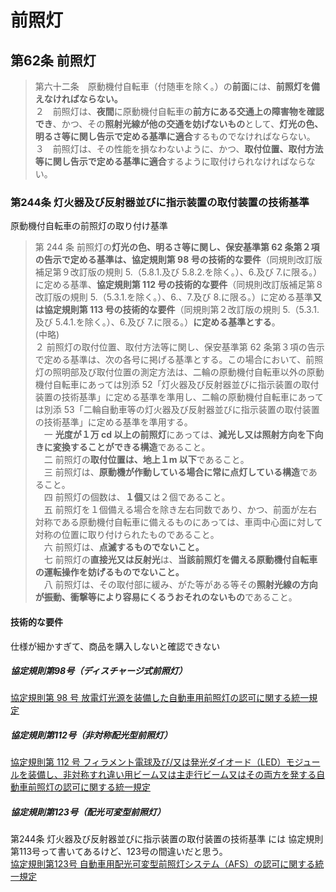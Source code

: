 # 前照灯
## 第62条	前照灯
> 第六十二条　原動機付自転車（付随車を除く。）の**前面**には、**前照灯を備えなければならない。**<br/>
２　前照灯は、**夜間**に原動機付自転車の**前方にある交通上の障害物を確認でき**、かつ、その**照射光線が他の交通を妨げないもの**として、**灯光の色、明るさ等に関し告示で定める基準に適合**するものでなければならない。<br/>
３　前照灯は、その性能を損なわないように、かつ、**取付位置、取付方法等に関し告示で定める基準に適合**するように取付けられなければならない。


### 第244条 灯火器及び反射器並びに指示装置の取付装置の技術基準

原動機付自転車の前照灯の取り付け基準  
> 第 244 条 前照灯の**灯光の色、明るさ等に関し、保安基準第 62 条第２項の告示で定める基準は、協定規則第 98 号の技術的な要件**（同規則改訂版補足第９改訂版の規則 5.（5.8.1.及び 5.8.2.を除く。）、6.及び 7.に限る。）に定める基準、**協定規則第 112 号の技術的な要件**（同規則改訂版補足第８改訂版の規則 5.（5.3.1.を除く。）、6.、7.及び 8.に限る。）に定める基準**又は協定規則第 113 号の技術的な要件**（同規則第２改訂版の規則 5.（5.3.1.及び 5.4.1.を除く。）、6.及び 7.に限る。）**に定める基準とする**。<br/>
(中略)<br/>
> ２ 前照灯の取付位置、取付方法等に関し、保安基準第 62 条第３項の告示で定める基準は、次の各号に掲げる基準とする。この場合において、前照灯の照明部及び取付位置の測定方法は、二輪の原動機付自転車以外の原動機付自転車にあっては別添 52「灯火器及び反射器並びに指示装置の取付装置の技術基準」に定める基準を準用し、二輪の原動機付自転車にあっては別添 53「二輪自動車等の灯火器及び反射器並びに指示装置の取付装置の技術基準」に定める基準を準用する。<br/>
　一 **光度が１万 cd 以上の前照灯**にあっては、**減光し又は照射方向を下向きに変換することができる構造**であること。<br/>
　二 前照灯の**取付位置は、地上１m 以下**であること。<br/>
　三 前照灯は、**原動機が作動している場合に常に点灯している構造**であること。<br/>
　四 前照灯の個数は、**１個**又は２個であること。<br/>
　五 前照灯を１個備える場合を除き左右同数であり、かつ、前面が左右対称である原動機付自転車に備えるものにあっては、車両中心面に対して対称の位置に取り付けられたものであること。<br/>
　六 前照灯は、**点滅するものでないこと。**<br/>
　七 前照灯の**直接光又は反射光**は、**当該前照灯を備える原動機付自転車の運転操作を妨げるものでないこと。**<br/>
　八 前照灯は、その取付部に緩み、がた等がある等その**照射光線の方向が振動、衝撃等により容易にくるうおそれのないもの**であること。


#### 技術的な要件
仕様が細かすぎて、商品を購入しないと確認できない
##### 協定規則第98号（ディスチャージ式前照灯）
[協定規則第 98 号 放電灯光源を装備した自動車用前照灯の認可に関する統一規定](http://www.mlit.go.jp/jidosha/un/UN_R098.pdf)

##### 協定規則第112号（非対称配光型前照灯）
[協定規則第 112 号 フィラメント電球及び/又は発光ダイオード（LED）モジュールを装備し、非対称すれ違い用ビーム又は主走行ビーム又はその両方を発する自動車前照灯の認可に関する統一規定 ](http://www.mlit.go.jp/jidosha/un/UN_R112.pdf)
<!--
>1 定義 <br/>
2 前照灯の認可申請 <br/>
　(製造者に対する項目であるから、中略) <br/>
3 表示等 <br/>
　(製造者に対する項目であるから、中略) <br/>
4 認可 <br/>
　B. 前照灯の技術要件 <br/>
5 一般仕様 <br/>
　5.2. 前照灯は、**通常の使用状況で予想される振動を受けても、規定された配光特性を維持し、正常に作動できる状態を保つように製作するものとする。** <br/>
　　5.2.1. 前照灯には、適用される規則に適合するように**車両上で前照灯を調節することができる装置を装備**するものとする。反射器と拡散レンズを分離することができない前照灯の場合には、他の手段によって前照灯設定を調節することができる車両にその使用を限定する場合に限り、上記の装置を装備する必要はない。 <br/>
主要なすれ違い用ビームを照射する前照灯及び主走行ビームを照射する前照灯のそれぞれに独自のフィラメント電球又は LED モジュールが装備されている場合は、調節装置によって主要なすれ違い用ビームと主走行ビームを個別に調節することができなければならない。 <br/>
　5.3. 前照灯には以下を装備しなければならない。 <br/>
　　5.3.2. 及び/又は LED モジュール <br/>
　　　5.3.2.1. LED モジュールの動作に関わる電子式光源制御装置（該当する場合）は、前照灯の一部であるとみなすものとする。LED モジュールの一部である場合もある。 <br/>
　　　5.3.2.2. 前照灯に LED モジュールを装備する場合、当該前照灯並びに LEDモジュール自体が本規則の附則 10 に規定した関連要件に適合しなければならない。当該要件への適合に関する試験を実施するものとする。 <br/>
　　　5.3.2.3. 主要なすれ違い用ビームを照射するすべての LED モジュールの総目標光束値は、附則 10の 5 項の記載に基づいて測定したとき、1,000 ルーメン以上でなければならない。 <br/>
　5.7. 主走行ビーム及びすれ違い用ビーム、又は屈曲照明となるように設計されたすれ違い用ビーム及び/又は主走行ビームとを交互に発するように設計された前照灯では、かかる目的のために前照灯に組み込まれた機械的、電気機械的又はその他の形式の装置は以下のように製造しなければならない。 <br/>
　　5.7.1. 装置は、**通常の使用条件において 50,000 回の動作に耐える**に十分な強度があること。本要件への適合を確認するために、認可試験を担当する技術機関は以下を行うことができるものとする。 <br/>
6 照明 <br/>
7 色 <br/>
　7.1. **照射される光の色は白とする。** <br/>
8 不快度の測定 <br/>
　C. 追加行政規定 <br/>
9 前照灯型式の変更及び認可の拡大 <br/>
10 生産の適合性 <br/>
11 生産の不適合に対する罰則 <br/>
12 生産中止 <br/>
13 認可試験を担当する技術試験機関及び行政官庁の名称及び所在地 <br/>
14 過渡規定 <br/>
 -->

##### 協定規則第123号（配光可変型前照灯）
第244条 灯火器及び反射器並びに指示装置の取付装置の技術基準 には 協定規則第113号って書いてあるけど、123号の間違いだと思う。  
[協定規則第123号 自動車用配光可変型前照灯システム（AFS）の認可に関する統一規定](http://www.mlit.go.jp/jidosha/un/UN_R123.pdf)
